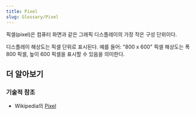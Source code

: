 ```yaml
---
title: Pixel
slug: Glossary/Pixel
---
```

픽셀(pixel)은 컴퓨터 화면과 같은 그래픽 디스플레이의 가장 작은 구성 단위이다.

디스플레이 해상도는 픽셀 단위로 표시된다. 예를 들어: "800 x 600" 픽셀 해상도는 폭 800 픽셀, 높이 600 픽셀을 표시할 수 있음을 의미한다.

## 더 알아보기

### 기술적 참조

- Wikipedia의 [Pixel](https://en.wikipedia.org/wiki/Pixel)
